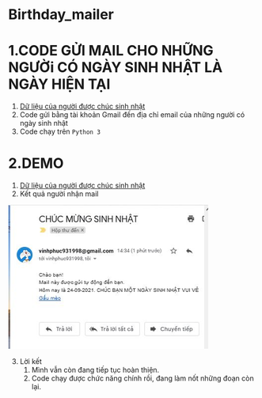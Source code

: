 # Birthday_mailer

# 1.CODE GỬI MAIL CHO NHỮNG NGƯỜi CÓ NGÀY SINH NHẬT LÀ NGÀY HIỆN TẠI

1. [Dữ liệu của người được chúc sinh nhật](https://docs.google.com/spreadsheets/d/1gINjp6tlqbd2XN2jgWjlQ-qKTKo3K8LIDJHjwIkpX1I/edit?usp=sharing)
2. Code gửi bằng tài khoản Gmail đến địa chỉ email của những người có ngày sinh nhật
3. Code chạy trên `Python 3`

# 2.DEMO

1. [Dữ liệu của người được chúc sinh nhật](https://docs.google.com/spreadsheets/d/1gINjp6tlqbd2XN2jgWjlQ-qKTKo3K8LIDJHjwIkpX1I/edit?usp=sharing)
2. Kết quả người nhận mail

![Kết quả nhận thư](./img_readme/email.JPG)

3. Lời kết
   1. Mình vẫn còn đang tiếp tục hoàn thiện.
   2. Code chạy được chức năng chính rồi, đang làm nốt những đoạn còn lại.
